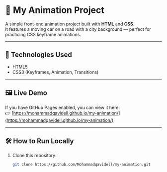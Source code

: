 # 🚗 My Animation Project

A simple front-end animation project built with **HTML** and **CSS**.  
It features a moving car on a road with a city background — perfect for practicing CSS keyframe animations.

---

## 🧩 Technologies Used
- HTML5  
- CSS3 (Keyframes, Animation, Transitions)

---

## 🖼️ Live Demo
If you have GitHub Pages enabled, you can view it here:  
👉 [https://mohammadqavidell.github.io/my-animation/](https://mohammadqavidell.github.io/my-animation/)

---

## 🛠️ How to Run Locally
1. Clone this repository:
   ```bash
   git clone https://github.com/Mohammadqavidell/my-animation.git
